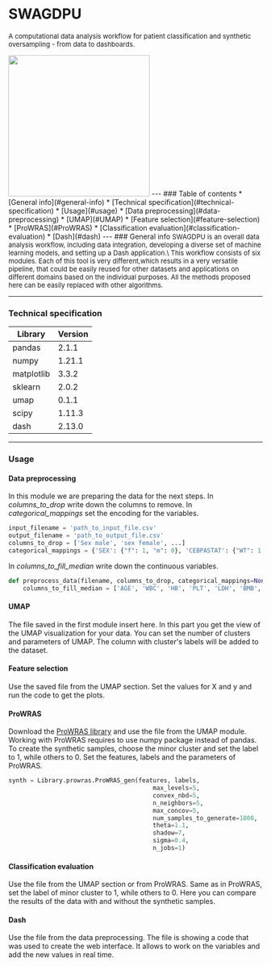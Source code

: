 # SWAGDPU
<font size="2"> A computational data analysis
workflow for patient classification and
synthetic oversampling - from data to dashboards. </font>

<img src="https://media.giphy.com/media/v1.Y2lkPTc5MGI3NjExZjZicDlocTNlNXJkNjZsMDc2aWE0OTZqMXBwOW1mM3Awd2xqdjMzeiZlcD12MV9pbnRlcm5hbF9naWZfYnlfaWQmY3Q9Zw/3cqa5H1LrByNOGv1rw/giphy.gif" width="280px">
---
### Table of contents
* [General info](#general-info)
* [Technical specification](#technical-specification)
* [Usage](#usage)
  * [Data preprocessing](#data-preprocessing)
  * [UMAP](#UMAP)
  * [Feature selection](#feature-selection)
  * [ProWRAS](#ProWRAS)
  * [Classification evaluation](#classification-evaluation)
  * [Dash](#dash)
---
### General info
<font size="2"> SWAGDPU is an overall data analysis workflow,
including data integration, developing a
diverse set of machine learning models, and setting up a Dash application.\
This workflow consists of six modules. Each of this tool is very 
different,which results in a 
very versatile pipeline, that could be easily reused for other
datasets and applications on different domains based on the 
individual purposes. All the methods proposed here can be easily
replaced with other algorithms. </font>

---
### Technical specification
| Library    | Version |
|------------|---------|
| pandas     | 2.1.1   |
| numpy      | 1.21.1  |
| matplotlib | 3.3.2   |
| sklearn    | 2.0.2   |
| umap       | 0.1.1   |
| scipy      | 1.11.3  |
| dash       | 2.13.0  |
---
### Usage
#### Data preprocessing
In this module we are preparing the data for the next steps.
In *columns_to_drop* write down the columns to remove. In
*categorical_mappings* set the encoding for the variables.

```python
input_filename = 'path_to_input_file.csv'
output_filename = 'path_to_output_file.csv'
columns_to_drop = ['Sex male', 'sex female', ...] 
categorical_mappings = {'SEX': {"f": 1, "m": 0}, 'CEBPASTAT': {"WT": 1, ...}}
```
In *columns_to_fill_median* write down the continuous variables.
```python
def preprocess_data(filename, columns_to_drop, categorical_mappings=None):
    columns_to_fill_median = ['AGE', 'WBC', 'HB', 'PLT', 'LDH', 'BMB', 'PBB', 'FLT3R']
```
#### UMAP
The file saved in the first module insert here. In this part
you get the view of the UMAP visualization for your data. You
can set the number of clusters and parameters of UMAP. The
column with cluster's labels will be added to the dataset.

#### Feature selection
Use the saved file from the UMAP section. Set the values for
X and y and run the code to get the plots.

#### ProWRAS
Download the [ProWRAS library](https://github.com/COSPOV/ProWRAS)
and use the file from the UMAP module. Working with ProWRAS 
requires to use numpy package instead of pandas. To create
the synthetic samples, choose the minor cluster and set the
label to 1, while others to 0.
Set the features, labels and the parameters of ProWRAS. 
```python
synth = Library.prowras.ProWRAS_gen(features, labels,
                                        max_levels=5,
                                        convex_nbd=5,
                                        n_neighbors=5,
                                        max_concov=5,
                                        num_samples_to_generate=1000,
                                        theta=1.1,
                                        shadow=7,
                                        sigma=0.4,
                                        n_jobs=1)
```
#### Classification evaluation
Use the file from the UMAP section or from ProWRAS.
Same as in ProWRAS,
set the label of minor cluster to 1, while others to 0. Here
you can compare the results of the data with and without 
the synthetic samples.
#### Dash
Use the file from the data preprocessing. The file is showing
a code that was used to create the web interface. It allows
to work on the variables and add the new values in real time.



